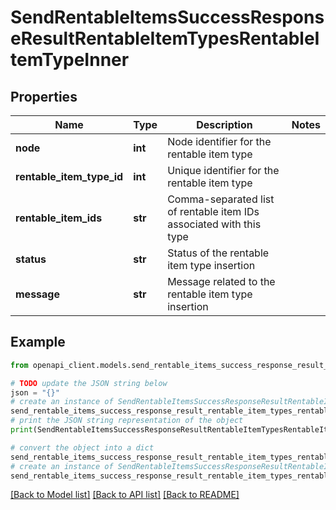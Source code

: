 # SendRentableItemsSuccessResponseResultRentableItemTypesRentableItemTypeInner


## Properties

Name | Type | Description | Notes
------------ | ------------- | ------------- | -------------
**node** | **int** | Node identifier for the rentable item type | 
**rentable_item_type_id** | **int** | Unique identifier for the rentable item type | 
**rentable_item_ids** | **str** | Comma-separated list of rentable item IDs associated with this type | 
**status** | **str** | Status of the rentable item type insertion | 
**message** | **str** | Message related to the rentable item type insertion | 

## Example

```python
from openapi_client.models.send_rentable_items_success_response_result_rentable_item_types_rentable_item_type_inner import SendRentableItemsSuccessResponseResultRentableItemTypesRentableItemTypeInner

# TODO update the JSON string below
json = "{}"
# create an instance of SendRentableItemsSuccessResponseResultRentableItemTypesRentableItemTypeInner from a JSON string
send_rentable_items_success_response_result_rentable_item_types_rentable_item_type_inner_instance = SendRentableItemsSuccessResponseResultRentableItemTypesRentableItemTypeInner.from_json(json)
# print the JSON string representation of the object
print(SendRentableItemsSuccessResponseResultRentableItemTypesRentableItemTypeInner.to_json())

# convert the object into a dict
send_rentable_items_success_response_result_rentable_item_types_rentable_item_type_inner_dict = send_rentable_items_success_response_result_rentable_item_types_rentable_item_type_inner_instance.to_dict()
# create an instance of SendRentableItemsSuccessResponseResultRentableItemTypesRentableItemTypeInner from a dict
send_rentable_items_success_response_result_rentable_item_types_rentable_item_type_inner_from_dict = SendRentableItemsSuccessResponseResultRentableItemTypesRentableItemTypeInner.from_dict(send_rentable_items_success_response_result_rentable_item_types_rentable_item_type_inner_dict)
```
[[Back to Model list]](../README.md#documentation-for-models) [[Back to API list]](../README.md#documentation-for-api-endpoints) [[Back to README]](../README.md)


